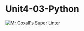 # Unit4-03-Python
[![Mr Coxall's Super Linter](https://github.com/ICS3U-Programming-Adwok-k/Unit4-03-Python/workflows/Mr%20Coxall's%20Super%20Linter/badge.svg)](https://github.com/ICS3U-Programming-Adwok-k/Unit4-03-Python/actions/)
